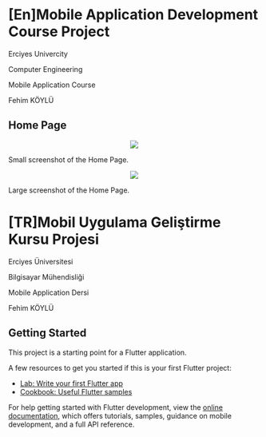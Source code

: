 
# [En]Mobile Application Development Course Project

Erciyes Univercity

Computer Engineering

Mobile Application Course

Fehim KÖYLÜ

## Home Page
<p align="center">
   <img src="https://github.com/YELBEGEN7/YELBEGEN7/assets/64197926/d0f9eff5-e03f-487d-8eb3-9da28d905e97" />
</p>
Small screenshot of the Home Page.
<p align="center">
   <img src="[https://github.com/YELBEGEN7/mobile_applications_final/assets/64197926/f85e2a47-3b5c-4ffd-a6f9-054640f259e5]"/>
</p>
Large screenshot of the Home Page.

# [TR]Mobil Uygulama Geliştirme Kursu Projesi

Erciyes Üniversitesi

Bilgisayar Mühendisliği

Mobile Application Dersi

Fehim KÖYLÜ

## Getting Started

This project is a starting point for a Flutter application.

A few resources to get you started if this is your first Flutter project:

- [Lab: Write your first Flutter app](https://docs.flutter.dev/get-started/codelab)
- [Cookbook: Useful Flutter samples](https://docs.flutter.dev/cookbook)

For help getting started with Flutter development, view the
[online documentation](https://docs.flutter.dev/), which offers tutorials,
samples, guidance on mobile development, and a full API reference.
